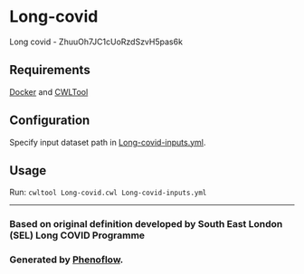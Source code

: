 # Long-covid

Long covid - ZhuuOh7JC1cUoRzdSzvH5pas6k

## Requirements

[Docker](https://docs.docker.com/install/) and [CWLTool](https://github.com/common-workflow-language/cwltool#install)

## Configuration

Specify input dataset path in [Long-covid-inputs.yml](Long-covid-inputs.yml).

## Usage

Run: `cwltool Long-covid.cwl Long-covid-inputs.yml`

***

### Based on original definition developed by South East London (SEL) Long COVID Programme
### Generated by [Phenoflow](https://kclhi.org/phenoflow).
